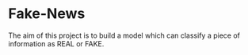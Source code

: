 # Fake-News

The aim of this project is to build a model which can classify a piece of information as REAL or FAKE.